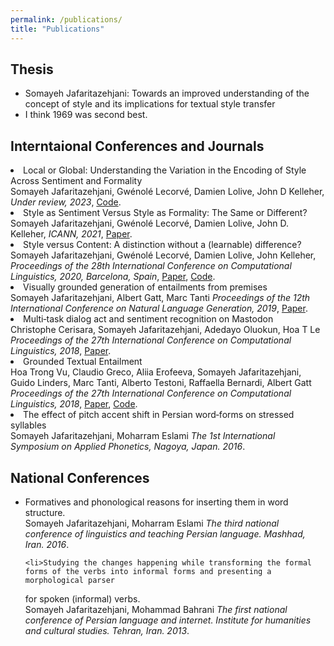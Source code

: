 ```yaml
---
permalink: /publications/
title: "Publications"
---
```


<h2>Thesis</h2>
<ul>
  <li>Somayeh Jafaritazehjani: Towards an improved understanding of the concept of style and its implications for textual style transfer</li>
  <li>I think 1969 was second best.</li>
</ul>


<h2>Interntaional Conferences and Journals</h2>

 

  <li>Local or Global: Understanding the Variation in the Encoding of Style Across Sentiment and Formality<br>
Somayeh Jafaritazehjani, Gwénolé Lecorvé, Damien Lolive, John D Kelleher, <em>Under review, 2023</em>, <a href="https://github.com/somayeJ/Transformer-based-style-transfer">Code</a>.</li>
  
  
  
  <li>Style as Sentiment Versus Style as Formality: The Same or Different?<br>
Somayeh Jafaritazehjani, Gwénolé Lecorvé, Damien Lolive, John D. Kelleher, <em>ICANN, 2021</em>, <a href="https://link.springer.com/chapter/10.1007/978-3-030-86383-8_39">Paper</a>. </li>
  

  
  
  <li>Style versus Content: A distinction without a (learnable) difference?<br>
Somayeh Jafaritazehjani, Gwénolé Lecorvé, Damien Lolive, John Kelleher, <em>Proceedings of the 28th International Conference on Computational Linguistics, 2020, Barcelona, Spain</em>, <a href="https://aclanthology.org/2020.coling-main.197/">Paper</a>, <a href="https://github.com/somayeJ/RNN-based-TST-experiments">Code</a>. </li>



  
 <li>Visually grounded generation of entailments from premises<br>
Somayeh Jafaritazehjani, Albert Gatt, Marc Tanti  <em>Proceedings of the 12th International Conference on Natural Language Generation, 2019</em>, <a href=" https://aclanthology.org/W19-8625/">Paper</a>. </li>
 
  
  
  <li>  Multi‑task dialog act and sentiment recognition on Mastodon<br>
Christophe Cerisara, Somayeh Jafaritazehjani, Adedayo Oluokun, Hoa T Le <em>Proceedings of the 27th International Conference on Computational Linguistics, 2018</em>,  <a href="https://aclanthology.org/C18-1063/">Paper</a>. </li>
  
  
  
  
   <li>Grounded Textual Entailment<br>
  Hoa Trong Vu, Claudio Greco, Aliia Erofeeva, Somayeh Jafaritazehjani, Guido Linders, Marc Tanti, Alberto Testoni, Raffaella Bernardi,
Albert Gatt <em>Proceedings of the 27th International Conference on Computational Linguistics, 2018</em>, <a href="https://aclanthology.org/C18-1199/">Paper</a>, <a href="https://github.com/claudiogreco/coling18-gte"> Code</a>.</li>  
  

    
  

   <li>The effect of pitch accent shift in Persian word‑forms on stressed syllables <br> Somayeh  Jafaritazehjani, Moharram Eslami  <em>The 1st International Symposium on Applied Phonetics, Nagoya, Japan. 2016</em>.</li>  
</ul>


<h2>National Conferences</h2>
<ul>
  <li>Formatives and phonological reasons for inserting them in word structure. <br> 
    Somayeh  Jafaritazehjani, Moharram Eslami 
  <em>The third national conference of linguistics and teaching Persian language. Mashhad, Iran. 2016</em>.</li>

    <li>Studying the changes happening while transforming the formal forms of the verbs into informal forms and presenting a morphological parser
for spoken (informal) verbs. <br> 
   Somayeh  Jafaritazehjani,  Mohammad Bahrani
  <em>The first national conference of Persian language and internet. Institute for humanities and cultural studies. Tehran, Iran. 2013</em>.</li>
  
</ul>

